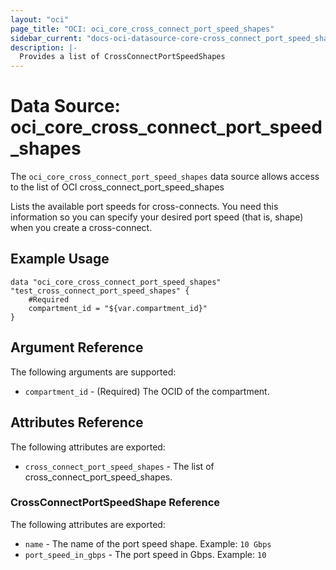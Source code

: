 ```yaml
---
layout: "oci"
page_title: "OCI: oci_core_cross_connect_port_speed_shapes"
sidebar_current: "docs-oci-datasource-core-cross_connect_port_speed_shapes"
description: |-
  Provides a list of CrossConnectPortSpeedShapes
---
```


# Data Source: oci_core_cross_connect_port_speed_shapes
The `oci_core_cross_connect_port_speed_shapes` data source allows access to the list of OCI cross_connect_port_speed_shapes

Lists the available port speeds for cross-connects. You need this information
so you can specify your desired port speed (that is, shape) when you create a
cross-connect.


## Example Usage

```hcl
data "oci_core_cross_connect_port_speed_shapes" "test_cross_connect_port_speed_shapes" {
	#Required
	compartment_id = "${var.compartment_id}"
}
```

## Argument Reference

The following arguments are supported:

* `compartment_id` - (Required) The OCID of the compartment.


## Attributes Reference

The following attributes are exported:

* `cross_connect_port_speed_shapes` - The list of cross_connect_port_speed_shapes.

### CrossConnectPortSpeedShape Reference

The following attributes are exported:

* `name` - The name of the port speed shape.  Example: `10 Gbps` 
* `port_speed_in_gbps` - The port speed in Gbps.  Example: `10` 

